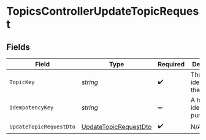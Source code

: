 # TopicsControllerUpdateTopicRequest


## Fields

| Field                                                                     | Type                                                                      | Required                                                                  | Description                                                               |
| ------------------------------------------------------------------------- | ------------------------------------------------------------------------- | ------------------------------------------------------------------------- | ------------------------------------------------------------------------- |
| `TopicKey`                                                                | *string*                                                                  | :heavy_check_mark:                                                        | The key identifier of the topic                                           |
| `IdempotencyKey`                                                          | *string*                                                                  | :heavy_minus_sign:                                                        | A header for idempotency purposes                                         |
| `UpdateTopicRequestDto`                                                   | [UpdateTopicRequestDto](../../Models/Components/UpdateTopicRequestDto.md) | :heavy_check_mark:                                                        | N/A                                                                       |